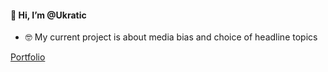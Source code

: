#### 👋 Hi, I’m @Ukratic

- 🤓 My current project is about media bias and choice of headline topics

[Portfolio](https://ukratic.github.io/)
<!---
Ukratic/Ukratic is a ✨ special ✨ repository because its `README.md` (this file) appears on your GitHub profile.
You can click the Preview link to take a look at your changes.
--->
